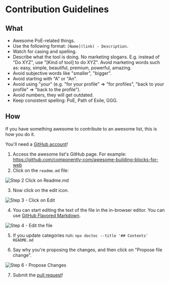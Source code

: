 # Contribution Guidelines

## What

- Awesome PoE-related things.
- Use the following format: `[Name](link) - Description.`
- Watch for casing and spelling.
- Describe what the tool is doing. No marketing slogans. E.g. instead of "Do XYZ", use "[Kind of tool] to do XYZ". Avoid marketing words such as: easy, simple, beautiful, premium, powerful, amazing.
- Avoid subjective words like "smaller", "bigger".
- Avoid starting with "A" or "An".
- Avoid using "your" (e.g. "for your profile" => "for profiles", "back to your profile" => "back to the profile").
- Avoid numbers, they will get outdated.
- Keep consistent spelling: PoE, Path of Exile, GGG.

## How

If you have something awesome to contribute to an awesome list, this is how you do it.

You'll need a [GitHub account](https://github.com/join)!

1. Access the awesome list's GitHub page. For example: https://github.com/componently-com/awesome-building-blocks-for-web
2. Click on the `readme.md` file:

![Step 2 Click on Readme.md](https://cloud.githubusercontent.com/assets/170270/9402920/53a7e3ea-480c-11e5-9d81-aecf64be55eb.png)

3. Now click on the edit icon.

![Step 3 - Click on Edit](https://cloud.githubusercontent.com/assets/170270/9402927/6506af22-480c-11e5-8c18-7ea823530099.png)

4. You can start editing the text of the file in the in-browser editor. You can use [GitHub Flavored Markdown](https://help.github.com/articles/github-flavored-markdown/).

![Step 4 - Edit the file](https://cloud.githubusercontent.com/assets/170270/9402932/7301c3a0-480c-11e5-81f5-7e343b71674f.png)

5. If you update categories run: `npx doctoc --title '## Contents' README.md`

6. Say why you're proposing the changes, and then click on "Propose file change".

![Step 6 - Propose Changes](https://cloud.githubusercontent.com/assets/170270/9402937/7dd0652a-480c-11e5-9138-bd14244593d5.png)

7. Submit the [pull request](https://help.github.com/articles/using-pull-requests/)!
